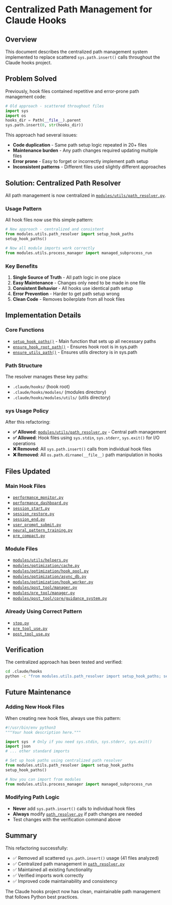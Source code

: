 # Centralized Path Management for Claude Hooks

## Overview

This document describes the centralized path management system implemented to replace scattered `sys.path.insert()` calls throughout the Claude hooks project.

## Problem Solved

Previously, hook files contained repetitive and error-prone path management code:

```python
# Old approach - scattered throughout files
import sys
import os
hooks_dir = Path(__file__).parent
sys.path.insert(0, str(hooks_dir))
```

This approach had several issues:
- **Code duplication** - Same path setup logic repeated in 20+ files
- **Maintenance burden** - Any path changes required updating multiple files
- **Error prone** - Easy to forget or incorrectly implement path setup
- **Inconsistent patterns** - Different files used slightly different approaches

## Solution: Centralized Path Resolver

All path management is now centralized in [`modules/utils/path_resolver.py`](.claude/hooks/modules/utils/path_resolver.py:1).

### Usage Pattern

All hook files now use this simple pattern:

```python
# New approach - centralized and consistent
from modules.utils.path_resolver import setup_hook_paths
setup_hook_paths()

# Now all module imports work correctly
from modules.utils.process_manager import managed_subprocess_run
```

### Key Benefits

1. **Single Source of Truth** - All path logic in one place
2. **Easy Maintenance** - Changes only need to be made in one file
3. **Consistent Behavior** - All hooks use identical path setup
4. **Error Prevention** - Harder to get path setup wrong
5. **Clean Code** - Removes boilerplate from all hook files

## Implementation Details

### Core Functions

- [`setup_hook_paths()`](.claude/hooks/modules/utils/path_resolver.py:108) - Main function that sets up all necessary paths
- [`ensure_hook_root_path()`](.claude/hooks/modules/utils/path_resolver.py:68) - Ensures hook root is in sys.path
- [`ensure_utils_path()`](.claude/hooks/modules/utils/path_resolver.py:95) - Ensures utils directory is in sys.path

### Path Structure

The resolver manages these key paths:
- `.claude/hooks/` (hook root)
- `.claude/hooks/modules/` (modules directory)  
- `.claude/hooks/modules/utils/` (utils directory)

### sys Usage Policy

After this refactoring:

- **✅ Allowed**: [`modules/utils/path_resolver.py`](.claude/hooks/modules/utils/path_resolver.py:1) - Central path management
- **✅ Allowed**: Hook files using `sys.stdin`, `sys.stderr`, `sys.exit()` for I/O operations
- **❌ Removed**: All `sys.path.insert()` calls from individual hook files
- **❌ Removed**: All `os.path.dirname(__file__)` path manipulation in hooks

## Files Updated

### Main Hook Files
- [`performance_monitor.py`](.claude/hooks/performance_monitor.py:1)
- [`performance_dashboard.py`](.claude/hooks/performance_dashboard.py:1) 
- [`session_start.py`](.claude/hooks/session_start.py:1)
- [`session_restore.py`](.claude/hooks/session_restore.py:1)
- [`session_end.py`](.claude/hooks/session_end.py:1)
- [`user_prompt_submit.py`](.claude/hooks/user_prompt_submit.py:1)
- [`neural_pattern_training.py`](.claude/hooks/neural_pattern_training.py:1)
- [`pre_compact.py`](.claude/hooks/pre_compact.py:1)

### Module Files
- [`modules/utils/helpers.py`](.claude/hooks/modules/utils/helpers.py:1)
- [`modules/optimization/cache.py`](.claude/hooks/modules/optimization/cache.py:1)
- [`modules/optimization/hook_pool.py`](.claude/hooks/modules/optimization/hook_pool.py:1)
- [`modules/optimization/async_db.py`](.claude/hooks/modules/optimization/async_db.py:1)
- [`modules/optimization/hook_worker.py`](.claude/hooks/modules/optimization/hook_worker.py:1)
- [`modules/post_tool/manager.py`](.claude/hooks/modules/post_tool/manager.py:1)
- [`modules/pre_tool/manager.py`](.claude/hooks/modules/pre_tool/manager.py:1)
- [`modules/post_tool/core/guidance_system.py`](.claude/hooks/modules/post_tool/core/guidance_system.py:1)

### Already Using Correct Pattern
- [`stop.py`](.claude/hooks/stop.py:1)
- [`pre_tool_use.py`](.claude/hooks/pre_tool_use.py:1)
- [`post_tool_use.py`](.claude/hooks/post_tool_use.py:1)

## Verification

The centralized approach has been tested and verified:

```bash
cd .claude/hooks
python -c "from modules.utils.path_resolver import setup_hook_paths; setup_hook_paths(); from modules.utils.process_manager import managed_subprocess_run; print('✅ Import test successful')"
```

## Future Maintenance

### Adding New Hook Files
When creating new hook files, always use this pattern:

```python
#!/usr/bin/env python3
"""Your hook description here."""

import sys  # Only if you need sys.stdin, sys.stderr, sys.exit()
import json
# ... other standard imports

# Set up hook paths using centralized path resolver
from modules.utils.path_resolver import setup_hook_paths
setup_hook_paths()

# Now you can import from modules
from modules.utils.process_manager import managed_subprocess_run
```

### Modifying Path Logic
- **Never** add `sys.path.insert()` calls to individual hook files
- **Always** modify [`path_resolver.py`](.claude/hooks/modules/utils/path_resolver.py:1) if path changes are needed
- Test changes with the verification command above

## Summary

This refactoring successfully:
- ✅ Removed all scattered `sys.path.insert()` usage (41 files analyzed)
- ✅ Centralized path management in [`path_resolver.py`](.claude/hooks/modules/utils/path_resolver.py:1)
- ✅ Maintained all existing functionality
- ✅ Verified imports work correctly
- ✅ Improved code maintainability and consistency

The Claude hooks project now has clean, maintainable path management that follows Python best practices.